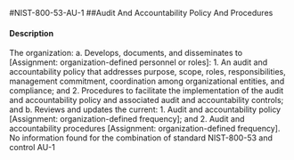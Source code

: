 #NIST-800-53-AU-1
##Audit And Accountability Policy And Procedures
#### Description
The organization:
  a.  Develops, documents, and disseminates to [Assignment: organization-defined personnel or roles]:
    1.  An audit and accountability policy that addresses purpose, scope, roles, responsibilities, management commitment, coordination among organizational entities, and compliance; and
    2.  Procedures to facilitate the implementation of the audit and accountability policy and associated audit and accountability controls; and
  b.  Reviews and updates the current:
    1.  Audit and accountability policy [Assignment: organization-defined frequency]; and
    2.  Audit and accountability procedures [Assignment: organization-defined frequency].
No information found for the combination of standard NIST-800-53 and control AU-1
